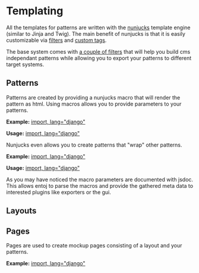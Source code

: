 # Templating

All the templates for patterns are written with the [nunjucks](https://mozilla.github.io/nunjucks/templating.html) template engine (similar to Jinja and Twig). The main benefit of nunjucks is that it is easily customizable via [filters](https://mozilla.github.io/nunjucks/api.html#custom-filters) and [custom tags](https://mozilla.github.io/nunjucks/api.html#custom-tags). 

The base system comes with [a couple of filters](Filters.md) that will help you build cms independant patterns while allowing you to export your patterns to different target systems.


## Patterns

Patterns are created by providing a nunjucks macro that will render the pattern as html. Using macros allows you to provide parameters to your patterns.

**Example:**
[import, lang="django"](files/a-text.j2)

**Usage:**
[import, lang="django"](files/a-text-example.j2)

Nunjucks even allows you to create patterns that "wrap" other patterns. 

**Example:**
[import, lang="django"](files/a-link.j2)

**Usage:**
[import, lang="django"](files/a-link-example.j2)

As you may have noticed the macro parameters are documented with jsdoc. This allows entoj to parse the macros and provide the gathered meta data to interested plugins like exporters or the gui. 


## Layouts



## Pages

Pages are used to create mockup pages consisting of a layout and your patterns.

**Example:**
[import, lang="django"](files/p-example.j2)
